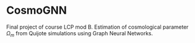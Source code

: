 # CosmoGNN
Final project of course LCP mod B. Estimation of cosmological parameter $\Omega_m$ from Quijote simulations using Graph Neural Networks.
